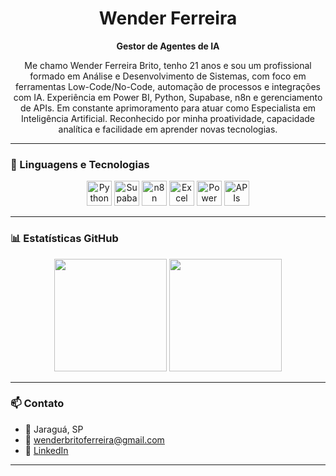 <h1 align="center"> Wender Ferreira</h1>
<p align="center"><strong>Gestor de Agentes de IA</strong></p>

<p align="center">
Me chamo Wender Ferreira Brito, tenho 21 anos e sou um profissional formado em Análise e Desenvolvimento de Sistemas, com foco em ferramentas Low-Code/No-Code, automação de processos e integrações com IA. Experiência em Power BI, Python, Supabase, n8n e gerenciamento de APIs. Em constante aprimoramento para atuar como Especialista em Inteligência Artificial. Reconhecido por minha proatividade, capacidade analítica e facilidade em aprender novas tecnologias.
</p>

---

### 🧠 Linguagens e Tecnologias

<div align="center">
  <img src="https://cdn.jsdelivr.net/gh/devicons/devicon/icons/python/python-original.svg" width="40" title="Python"/>
  <img src="https://cdn.jsdelivr.net/gh/devicons/devicon/icons/supabase/supabase-original.svg" width="40" title="Supabase"/>
  <img src="https://n8n.io/images/n8n-logo.png" width="40" title="n8n"/>
  <img src="https://img.icons8.com/color/48/000000/microsoft-excel-2019--v1.png" width="40" title="Excel"/>
  <img src="https://img.icons8.com/color/48/000000/power-bi.png" width="40" title="Power BI"/>
  <img src="https://img.icons8.com/external-others-pike-picture/50/external-api-web-development-others-pike-picture.png" width="40" title="APIs REST"/>
</div>

---

### 📊 Estatísticas GitHub

<p align="center">
  <img src="https://github-readme-stats.vercel.app/api?username=wenderbrito&show_icons=true&theme=tokyonight&locale=pt-br" height="180"/>
  <img src="https://github-readme-stats.vercel.app/api/top-langs/?username=wenderbrito&layout=compact&theme=tokyonight&locale=pt-br" height="180"/>
</p>

---

### 📫 Contato

- 📍 Jaraguá, SP  
- 📧 [wenderbritoferreira@gmail.com](mailto:wenderbritoferreira@gmail.com)  
- 💼 [LinkedIn](https://www.linkedin.com/in/wender-ferreira-5b86a6240)  

---

